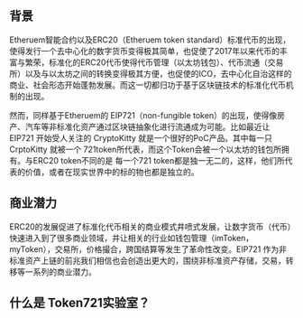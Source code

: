 ## 背景
Etheruem智能合约以及ERC20（Etheruem token standard）标准代币的出现，使得发行一个去中心化的数字货币变得极其简单，也促使了2017年以来代币的丰富与繁荣，标准化的ERC20代币使得代币管理（以太坊钱包）、代币流通（交易所）以及与以太坊之间的转换变得极其方便，也促使的ICO，去中心化自治这样的商业、社会形态开始蓬勃发展。而这一切都归功于基于区块链技术的标准化代币机制的出现。

然而，同样基于Etheruem的 EIP721（non-fungible token）的出现，使得像房产、汽车等非标准化资产通过区块链抽象化进行流通成为可能。比如最近让 EIP721 开始受人关注的 CryptoKitty 就是一个很好的PoC产品。其中每一只 CrptoKitty 就被一个 721token所代表，而这个Token会被一个以太坊的钱包所拥有。与ERC20 token不同的是 每一个721 token都是独一无二的，这样，他们所代表的价值，或者在现实世界中的标的物也都是独立的。

## 商业潜力
ERC20的发展促进了标准化代币相关的商业模式井喷式发展，让数字货币（代币）快速进入到了很多商业领域，并让相关的行业如钱包管理（imToken，myToken），交易所，价格撮合，跨国结算等发生了革命性改变。EIP721 作为非标准资产上链的前兆我们相信也会创造出更大的，围绕非标准资产存储，交易，转移等一系列的商业潜力。


## 什么是 Token721实验室？

